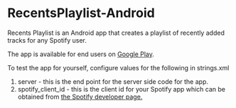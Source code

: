 # RecentsPlaylist-Android
Recents Playlist is an Android app that creates a playlist of recently added tracks for any Spotify user.

The app is available for end users on [Google Play](https://play.google.com/store/apps/details?id=science.logarithmic.recentsplaylist "Google Play").

To test the app for yourself, configure values for the following in strings.xml
1. server - this is the end point for the server side code for the app.
2. spotify_client_id - this is the client id for your Spotify app which can be  obtained from [the Spotify developer page.](https://developer.spotify.com/dashboard/ "Spotify's developer page.")
